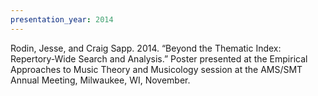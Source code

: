 ```yaml
---
presentation_year: 2014
---
```

Rodin, Jesse, and Craig Sapp. 2014. “Beyond the Thematic Index: Repertory-Wide Search and Analysis.” Poster presented at the Empirical Approaches to Music Theory and Musicology session at the AMS/SMT Annual Meeting, Milwaukee, WI, November.

